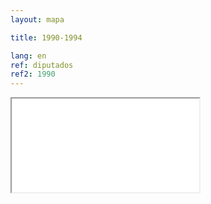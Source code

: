 ```yaml
---
layout: mapa

title: 1990-1994

lang: en
ref: diputados
ref2: 1990
---
```


<div>
<iframe class="mapa-iframe" src="../../repo_mapas/output/legislaturas/1989-presente/1990-1994_Diputados.html"></iframe>
</div>
